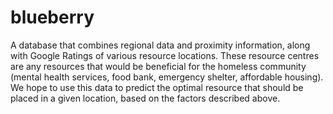 # blueberry

A database that combines regional data and proximity information, along with Google Ratings of various resource locations. These resource centres are any resources that would be beneficial for the homeless community (mental health services, food bank, emergency shelter, affordable housing). We hope to use this data to predict the optimal resource that should be placed in a given location, based on the factors described above. 
